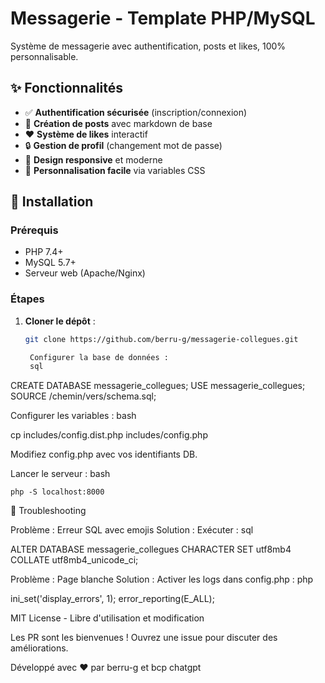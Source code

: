 # Messagerie - Template PHP/MySQL


Système de messagerie avec authentification, posts et likes, 100% personnalisable.

## ✨ Fonctionnalités

- ✅ **Authentification sécurisée** (inscription/connexion)
- 📝 **Création de posts** avec markdown de base
- ❤️ **Système de likes** interactif
- 🔒 **Gestion de profil** (changement mot de passe)
- 📱 **Design responsive** et moderne
- 🎨 **Personnalisation facile** via variables CSS

## 🚀 Installation

### Prérequis
- PHP 7.4+
- MySQL 5.7+
- Serveur web (Apache/Nginx)

### Étapes
1. **Cloner le dépôt** :
   ```bash
   git clone https://github.com/berru-g/messagerie-collegues.git

    Configurer la base de données :
    sql

CREATE DATABASE messagerie_collegues;
USE messagerie_collegues;
SOURCE /chemin/vers/schema.sql;

Configurer les variables :
bash

cp includes/config.dist.php includes/config.php

Modifiez config.php avec vos identifiants DB.

Lancer le serveur :
bash

    php -S localhost:8000


🔧 Troubleshooting

Problème : Erreur SQL avec emojis
Solution : Exécuter :
sql

ALTER DATABASE messagerie_collegues 
CHARACTER SET utf8mb4 COLLATE utf8mb4_unicode_ci;

Problème : Page blanche
Solution : Activer les logs dans config.php :
php

ini_set('display_errors', 1);
error_reporting(E_ALL);


MIT License - Libre d'utilisation et modification

Les PR sont les bienvenues ! Ouvrez une issue pour discuter des améliorations.

Développé avec ❤️ par berru-g et bcp chatgpt